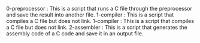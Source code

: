 0-preprocessor : This is a script that runs a C file through the preprocessor and save the result into another file.
1-compiler : This is a script that compiles a C file but does not link.
1-compiler : This is a script  that compiles a C file but does not link.
 2-assembler : This is a script that generates the assembly code of a C code and save it in an output file.
